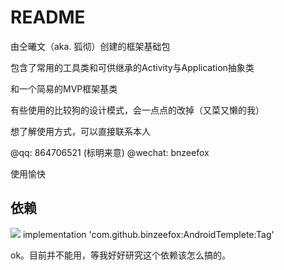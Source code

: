 # README

由仝曦文（aka. 狐彻）创建的框架基础包

包含了常用的工具类和可供继承的Activity与Application抽象类

和一个简易的MVP框架基类

有些使用的比较狗的设计模式，会一点点的改掉（又菜又懒的我）

想了解使用方式，可以直接联系本人

@qq: 864706521 (标明来意)
@wechat: bnzeefox

使用愉快

## 依赖

[![](https://jitpack.io/v/binzeefox/AndroidTemplete.svg)](https://jitpack.io/#binzeefox/AndroidTemplete)
implementation 'com.github.binzeefox:AndroidTemplete:Tag'

ok。目前并不能用，等我好好研究这个依赖该怎么搞的。
